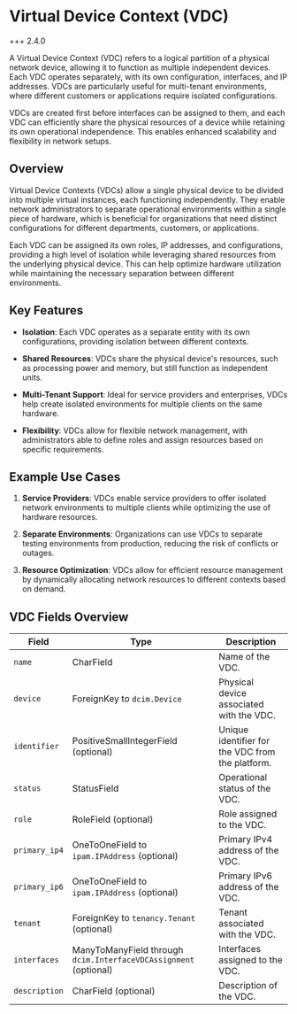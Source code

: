 # Virtual Device Context (VDC)

+++ 2.4.0

A Virtual Device Context (VDC) refers to a logical partition of a physical network device, allowing it to function as multiple independent devices. Each VDC operates separately, with its own configuration, interfaces, and IP addresses. VDCs are particularly useful for multi-tenant environments, where different customers or applications require isolated configurations.

VDCs are created first before interfaces can be assigned to them, and each VDC can efficiently share the physical resources of a device while retaining its own operational independence. This enables enhanced scalability and flexibility in network setups.

## Overview

Virtual Device Contexts (VDCs) allow a single physical device to be divided into multiple virtual instances, each functioning independently. They enable network administrators to separate operational environments within a single piece of hardware, which is beneficial for organizations that need distinct configurations for different departments, customers, or applications.

Each VDC can be assigned its own roles, IP addresses, and configurations, providing a high level of isolation while leveraging shared resources from the underlying physical device. This can help optimize hardware utilization while maintaining the necessary separation between different environments.

## Key Features

- **Isolation**: Each VDC operates as a separate entity with its own configurations, providing isolation between different contexts.

- **Shared Resources**: VDCs share the physical device's resources, such as processing power and memory, but still function as independent units.

- **Multi-Tenant Support**: Ideal for service providers and enterprises, VDCs help create isolated environments for multiple clients on the same hardware.

- **Flexibility**: VDCs allow for flexible network management, with administrators able to define roles and assign resources based on specific requirements.

## Example Use Cases

1. **Service Providers**: VDCs enable service providers to offer isolated network environments to multiple clients while optimizing the use of hardware resources.

2. **Separate Environments**: Organizations can use VDCs to separate testing environments from production, reducing the risk of conflicts or outages.

3. **Resource Optimization**: VDCs allow for efficient resource management by dynamically allocating network resources to different contexts based on demand.


## VDC Fields Overview

| Field         | Type                                              | Description                                          |
|---------------|---------------------------------------------------|------------------------------------------------------|
| `name`        | CharField                                         | Name of the VDC.                                     |
| `device`      | ForeignKey to `dcim.Device`                       | Physical device associated with the VDC.             |
| `identifier`  | PositiveSmallIntegerField (optional)              | Unique identifier for the VDC from the platform.     |
| `status`      | StatusField                                       | Operational status of the VDC.                       |
| `role`        | RoleField (optional)                              | Role assigned to the VDC.                            |
| `primary_ip4` | OneToOneField to `ipam.IPAddress` (optional)       | Primary IPv4 address of the VDC.                     |
| `primary_ip6` | OneToOneField to `ipam.IPAddress` (optional)       | Primary IPv6 address of the VDC.                     |
| `tenant`      | ForeignKey to `tenancy.Tenant` (optional)         | Tenant associated with the VDC.                      |
| `interfaces`  | ManyToManyField through `dcim.InterfaceVDCAssignment` (optional) | Interfaces assigned to the VDC. |
| `description` | CharField (optional)                              | Description of the VDC.                              |
